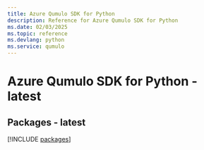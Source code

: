 ```yaml
---
title: Azure Qumulo SDK for Python
description: Reference for Azure Qumulo SDK for Python
ms.date: 02/03/2025
ms.topic: reference
ms.devlang: python
ms.service: qumulo
---
```

# Azure Qumulo SDK for Python - latest
## Packages - latest
[!INCLUDE [packages](qumulo-index.md)]